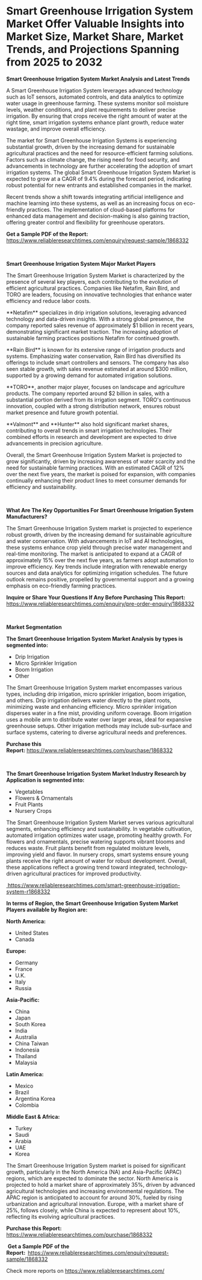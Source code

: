 <p><h1>Smart Greenhouse Irrigation System Market Offer Valuable Insights into Market Size, Market Share, Market Trends, and Projections Spanning from 2025 to 2032</h1></p><p><strong>Smart Greenhouse Irrigation System Market Analysis and Latest Trends</strong></p>
<p><p>A Smart Greenhouse Irrigation System leverages advanced technology such as IoT sensors, automated controls, and data analytics to optimize water usage in greenhouse farming. These systems monitor soil moisture levels, weather conditions, and plant requirements to deliver precise irrigation. By ensuring that crops receive the right amount of water at the right time, smart irrigation systems enhance plant growth, reduce water wastage, and improve overall efficiency.</p><p>The market for Smart Greenhouse Irrigation Systems is experiencing substantial growth, driven by the increasing demand for sustainable agricultural practices and the need for resource-efficient farming solutions. Factors such as climate change, the rising need for food security, and advancements in technology are further accelerating the adoption of smart irrigation systems. The global Smart Greenhouse Irrigation System Market is expected to grow at a CAGR of 9.4% during the forecast period, indicating robust potential for new entrants and established companies in the market. </p><p>Recent trends show a shift towards integrating artificial intelligence and machine learning into these systems, as well as an increasing focus on eco-friendly practices. The implementation of cloud-based platforms for enhanced data management and decision-making is also gaining traction, offering greater control and flexibility for greenhouse operators.</p></p>
<p><strong>Get a Sample PDF of the Report:&nbsp;</strong> <a href="https://www.reliableresearchtimes.com/enquiry/request-sample/1868332?utm_campaign=3036&utm_medium=2&utm_source=Github&utm_content=ia&utm_term=10042025&utm_id=smart-greenhouse-irrigation-system">https://www.reliableresearchtimes.com/enquiry/request-sample/1868332</a></p>
<p>&nbsp;</p>
<p><strong>Smart Greenhouse Irrigation System Major Market Players</strong></p>
<p><p>The Smart Greenhouse Irrigation System Market is characterized by the presence of several key players, each contributing to the evolution of efficient agricultural practices. Companies like Netafim, Rain Bird, and TORO are leaders, focusing on innovative technologies that enhance water efficiency and reduce labor costs.</p><p>**Netafim** specializes in drip irrigation solutions, leveraging advanced technology and data-driven insights. With a strong global presence, the company reported sales revenue of approximately $1 billion in recent years, demonstrating significant market traction. The increasing adoption of sustainable farming practices positions Netafim for continued growth.</p><p>**Rain Bird** is known for its extensive range of irrigation products and systems. Emphasizing water conservation, Rain Bird has diversified its offerings to include smart controllers and sensors. The company has also seen stable growth, with sales revenue estimated at around $300 million, supported by a growing demand for automated irrigation solutions.</p><p>**TORO**, another major player, focuses on landscape and agriculture products. The company reported around $2 billion in sales, with a substantial portion derived from its irrigation segment. TORO's continuous innovation, coupled with a strong distribution network, ensures robust market presence and future growth potential.</p><p>**Valmont** and **Hunter** also hold significant market shares, contributing to overall trends in smart irrigation technologies. Their combined efforts in research and development are expected to drive advancements in precision agriculture.</p><p>Overall, the Smart Greenhouse Irrigation System Market is projected to grow significantly, driven by increasing awareness of water scarcity and the need for sustainable farming practices. With an estimated CAGR of 12% over the next five years, the market is poised for expansion, with companies continually enhancing their product lines to meet consumer demands for efficiency and sustainability.</p></p>
<p>&nbsp;</p>
<p><strong>What Are The Key Opportunities For Smart Greenhouse Irrigation System Manufacturers?</strong></p>
<p><p>The Smart Greenhouse Irrigation System market is projected to experience robust growth, driven by the increasing demand for sustainable agriculture and water conservation. With advancements in IoT and AI technologies, these systems enhance crop yield through precise water management and real-time monitoring. The market is anticipated to expand at a CAGR of approximately 15% over the next five years, as farmers adopt automation to improve efficiency. Key trends include integration with renewable energy sources and data analytics for optimizing irrigation schedules. The future outlook remains positive, propelled by governmental support and a growing emphasis on eco-friendly farming practices.</p></p>
<p><strong>Inquire or Share Your Questions If Any Before Purchasing This Report:</strong> <a href="https://www.reliableresearchtimes.com/enquiry/pre-order-enquiry/1868332?utm_campaign=3036&utm_medium=2&utm_source=Github&utm_content=ia&utm_term=10042025&utm_id=smart-greenhouse-irrigation-system">https://www.reliableresearchtimes.com/enquiry/pre-order-enquiry/1868332</a></p>
<p>&nbsp;</p>
<p><strong>Market Segmentation</strong></p>
<p><strong>The Smart Greenhouse Irrigation System Market Analysis by types is segmented into:</strong></p>
<p><ul><li>Drip Irrigation</li><li>Micro Sprinkler Irrigation</li><li>Boom Irrigation</li><li>Other</li></ul></p>
<p><p>The Smart Greenhouse Irrigation System market encompasses various types, including drip irrigation, micro sprinkler irrigation, boom irrigation, and others. Drip irrigation delivers water directly to the plant roots, minimizing waste and enhancing efficiency. Micro sprinkler irrigation disperses water in a fine mist, providing uniform coverage. Boom irrigation uses a mobile arm to distribute water over larger areas, ideal for expansive greenhouse setups. Other irrigation methods may include sub-surface and surface systems, catering to diverse agricultural needs and preferences.</p></p>
<p><strong>Purchase this Report:&nbsp;</strong><a href="https://www.reliableresearchtimes.com/purchase/1868332?utm_campaign=3036&utm_medium=2&utm_source=Github&utm_content=ia&utm_term=10042025&utm_id=smart-greenhouse-irrigation-system">https://www.reliableresearchtimes.com/purchase/1868332</a></p>
<p>&nbsp;</p>
<p><strong>The Smart Greenhouse Irrigation System Market Industry Research by Application is segmented into:</strong></p>
<p><ul><li>Vegetables</li><li>Flowers & Ornamentals</li><li>Fruit Plants</li><li>Nursery Crops</li></ul></p>
<p><p>The Smart Greenhouse Irrigation System Market serves various agricultural segments, enhancing efficiency and sustainability. In vegetable cultivation, automated irrigation optimizes water usage, promoting healthy growth. For flowers and ornamentals, precise watering supports vibrant blooms and reduces waste. Fruit plants benefit from regulated moisture levels, improving yield and flavor. In nursery crops, smart systems ensure young plants receive the right amount of water for robust development. Overall, these applications reflect a growing trend toward integrated, technology-driven agricultural practices for improved productivity.</p></p>
<p><a href="https://www.reliableresearchtimes.com/smart-greenhouse-irrigation-system-r1868332?utm_campaign=3036&utm_medium=2&utm_source=Github&utm_content=ia&utm_term=10042025&utm_id=smart-greenhouse-irrigation-system">&nbsp;https://www.reliableresearchtimes.com/smart-greenhouse-irrigation-system-r1868332</a></p>
<p><strong>In terms of Region, the Smart Greenhouse Irrigation System Market Players available by Region are:</strong></p>
<p>
    <p> <strong> North America: </strong>
        <ul>
            <li>United States</li>
            <li>Canada</li>
        </ul>
        </p> 
    <p> <strong> Europe: </strong>
        <ul>
            <li>Germany</li>
            <li>France</li>
            <li>U.K.</li>
            <li>Italy</li>
            <li>Russia</li>
        </ul>
        </p> 
    <p> <strong> Asia-Pacific: </strong>
        <ul>
            <li>China</li>
            <li>Japan</li>
            <li>South Korea</li>
            <li>India</li>
            <li>Australia</li>
            <li>China Taiwan</li>
            <li>Indonesia</li>
            <li>Thailand</li>
            <li>Malaysia</li>
        </ul>
        </p> 
    <p> <strong> Latin America: </strong>
        <ul>
            <li>Mexico</li>
            <li>Brazil</li>
            <li>Argentina Korea</li>
            <li>Colombia</li>
        </ul>
        </p> 
    <p> <strong> Middle East & Africa: </strong>
        <ul>
            <li>Turkey</li>
            <li>Saudi</li>
            <li>Arabia</li>
            <li>UAE</li>
            <li>Korea</li>
        </ul>
    </p>
    </p>
<p><p>The Smart Greenhouse Irrigation System market is poised for significant growth, particularly in the North America (NA) and Asia-Pacific (APAC) regions, which are expected to dominate the sector. North America is projected to hold a market share of approximately 35%, driven by advanced agricultural technologies and increasing environmental regulations. The APAC region is anticipated to account for around 30%, fueled by rising urbanization and agricultural innovation. Europe, with a market share of 25%, follows closely, while China is expected to represent about 10%, reflecting its evolving agricultural practices.</p></p>
<p><strong>Purchase this Report: </strong><a href="https://www.reliableresearchtimes.com/purchase/1868332?utm_campaign=3036&utm_medium=2&utm_source=Github&utm_content=ia&utm_term=10042025&utm_id=smart-greenhouse-irrigation-system">https://www.reliableresearchtimes.com/purchase/1868332</a></p>
<p>&nbsp;<strong>Get a Sample PDF of the Report:&nbsp;&nbsp;</strong><a href="https://www.reliableresearchtimes.com/enquiry/request-sample/1868332?utm_campaign=3036&utm_medium=2&utm_source=Github&utm_content=ia&utm_term=10042025&utm_id=smart-greenhouse-irrigation-system">https://www.reliableresearchtimes.com/enquiry/request-sample/1868332</a></p>
<p><strong></strong></p>
<p>Check more reports on <a href="https://www.reliableresearchtimes.com/?utm_campaign=3036&utm_medium=2&utm_source=Github&utm_content=ia&utm_term=10042025&utm_id=smart-greenhouse-irrigation-system">https://www.reliableresearchtimes.com/</a></p>